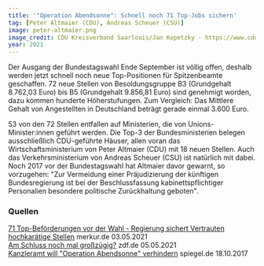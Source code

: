 ```yaml
---
title: '"Operation Abendsonne": Schnell noch 71 Top-Jobs sichern'
tag: [Peter Altmaier (CDU), Andreas Scheuer (CSU)]
image: peter-altmaier.png
image_credit: CDU Kreisverband Saarlouis/Jan Kopetzky - https://www.cducsu.de/abgeordnete/peter-altmaier, CC BY-SA 3.0 de, https://commons.wikimedia.org/w/index.php?curid=73800315
year: 2021
---
```


Der Ausgang der Bundestagswahl Ende September ist völlig offen, deshalb werden jetzt schnell noch neue Top-Positionen für Spitzenbeamte geschaffen.
72 neue Stellen von Besoldungsgruppe B3 (Grundgehalt 8.762,03 Euro) bis B5 (Grundgehalt 9.856,81 Euro) sind genehmigt worden, dazu kommen hunderte Höherstufungen.
Zum Vergleich: Das Mittlere Gehalt von Angestellten in Deutschland beträgt gerade einmal 3.600 Euro.

53 von den 72 Stellen entfallen auf Ministerien, die von Unions-Minister:innen geführt werden. Die Top-3 der Bundesministerien belegen ausschließlich
CDU-geführte Häuser, allen voran das Wirtschaftsministerium von Peter Altmaier (CDU) mit 18 neuen Stellen. Auch das Verkehrsministerium von Andreas Scheuer (CSU)
ist natürlich mit dabei. Noch 2017 vor der Bundestagswahl hat Altmaier davor gewarnt, so vorzugehen: "Zur Vermeidung einer Präjudizierung der künftigen Bundesregierung
ist bei der Beschlussfassung kabinettspflichtiger Personalien besondere politische Zurückhaltung geboten".

<!--more-->

### Quellen

[71 Top-Beförderungen vor der Wahl - Regierung sichert Vertrauten hochkarätige Stellen][merkur] merkur.de 03.05.2021  
[Am Schluss noch mal großzügig?][zdf] zdf.de 05.05.2021  
[Kanzleramt will "Operation Abendsonne" verhindern][spiegel] spiegel.de 18.10.2017  

[merkur]: https://www.merkur.de/politik/berlin-bundesregierung-bundestagswahl-2021-befoerderungen-beamtenstellen-altmeier-operation-abendsonne-90484145.html
[zdf]: https://www.zdf.de/nachrichten/politik/stellenzuwachs-bundesregierung-beamte-abendsonne-100.html
[spiegel]: https://www.spiegel.de/politik/deutschland/kanzleramt-peter-altmaier-will-operation-abendsonne-verhindern-a-1173485.html
